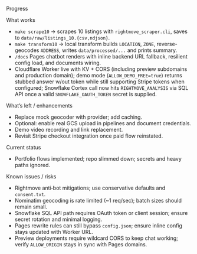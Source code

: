 Progress

What works
- `make scrape10` → scrapes 10 listings with `rightmove_scraper.cli`, saves to `data/raw/listings_10.{csv,ndjson}`.
- `make transform10` → local transform builds `LOCATION`, `ZONE`, reverse-geocodes `ADDRESS`, writes `data/processed/...` and prints summary.
- `/docs` Pages chatbot renders with inline backend URL fallback, resilient config load, and documents wiring.
- Cloudflare Worker live with KV + CORS (including preview subdomains and production domain); demo mode (`ALLOW_DEMO_FREE=true`) returns stubbed answer w/out token while still supporting Stripe tokens when configured; Snowflake Cortex call now hits `RIGHTMOVE_ANALYSIS` via SQL API once a valid `SNOWFLAKE_OAUTH_TOKEN` secret is supplied.

What’s left / enhancements
- Replace mock geocoder with provider; add caching.
- Optional: enable real GCS upload in pipelines and document credentials.
- Demo video recording and link replacement.
- Revisit Stripe checkout integration once paid flow reinstated.

Current status
- Portfolio flows implemented; repo slimmed down; secrets and heavy paths ignored.

Known issues / risks
- Rightmove anti‑bot mitigations; use conservative defaults and `consent.txt`.
- Nominatim geocoding is rate limited (~1 req/sec); batch sizes should remain small.
- Snowflake SQL API path requires OAuth token or client session; ensure secret rotation and minimal logging.
- Pages rewrite rules can still bypass `config.json`; ensure inline config stays updated with Worker URL.
- Preview deployments require wildcard CORS to keep chat working; verify `ALLOW_ORIGIN` stays in sync with Pages domains.

